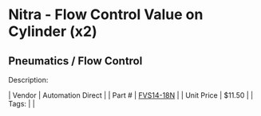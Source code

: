 # Nitra - Flow Control Value on Cylinder (x2)
## Pneumatics / Flow Control
Description: 	 

| Vendor | Automation Direct | 
| Part # | [FVS14-18N](https://www.automationdirect.com) | 
| Unit Price | $11.50 | 
| Tags: |  | 
